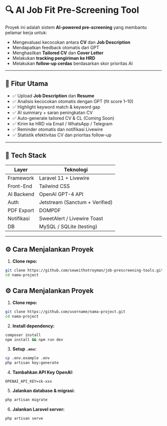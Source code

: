 # 🔍 AI Job Fit Pre-Screening Tool

Proyek ini adalah sistem **AI-powered pre-screening** yang membantu pelamar kerja untuk:
- Mengevaluasi kecocokan antara **CV** dan **Job Description**
- Mendapatkan feedback otomatis dari GPT
- Menghasilkan **Tailored CV** dan **Cover Letter**
- Melakukan **tracking pengiriman ke HRD**
- Melakukan **follow-up cerdas** berdasarkan skor prioritas AI

---

## 🚀 Fitur Utama

- ✅ Upload **Job Description** dan **Resume**
- ✅ Analisis kecocokan otomatis dengan GPT (fit score 1–10)
- ✅ Highlight keyword match & keyword gap
- ✅ AI summary + saran peningkatan CV
- ✅ Auto-generate tailored CV & CL (Coming Soon)
- ✅ Kirim ke HRD via Email / WhatsApp / Telegram
- ✅ Reminder otomatis dan notifikasi Livewire
- ✅ Statistik efektivitas CV dan prioritas follow-up

---

## 🧰 Tech Stack

| Layer        | Teknologi                 |
|--------------|---------------------------|
| Framework    | Laravel 11 + Livewire     |
| Front-End    | Tailwind CSS              |
| AI Backend   | OpenAI GPT-4 API          |
| Auth         | Jetstream (Sanctum + Verified) |
| PDF Export   | DOMPDF                    |
| Notifikasi   | SweetAlert / Livewire Toast |
| DB           | MySQL / SQLite (testing)  |

---

## ⚙️ Cara Menjalankan Proyek

1. **Clone repo:**
```bash
git clone https://github.com/seweithotroyman/job-prescreening-tools.git
cd nama-project
```

## ⚙️ Cara Menjalankan Proyek

1. **Clone repo:**
```bash
git clone https://github.com/username/nama-project.git
cd nama-project
```

2. **Install dependency:**
```bash
composer install
npm install && npm run dev
```

3. **Setup `.env`:**
```bash
cp .env.example .env
php artisan key:generate
```

4. **Tambahkan API Key OpenAI:**
```env
OPENAI_API_KEY=sk-xxx
```

5. **Jalankan database & migrasi:**
```bash
php artisan migrate
```

6. **Jalankan Laravel server:**
```bash
php artisan serve
